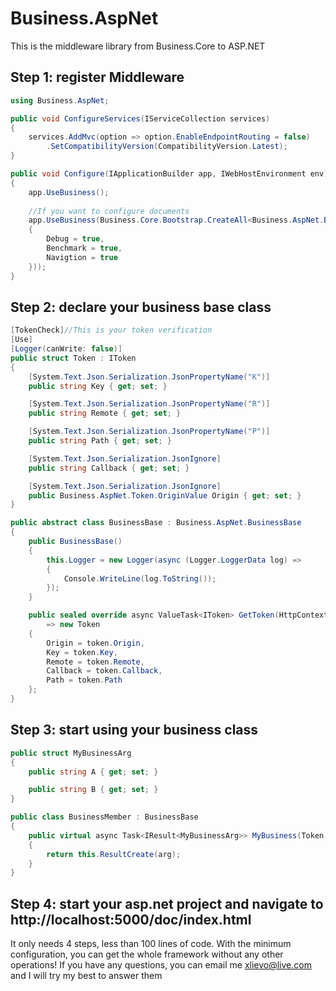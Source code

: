# Business.AspNet
This is the middleware library from Business.Core to ASP.NET

## Step 1: register Middleware
```C#
using Business.AspNet;

public void ConfigureServices(IServiceCollection services)
{
    services.AddMvc(option => option.EnableEndpointRouting = false)
        .SetCompatibilityVersion(CompatibilityVersion.Latest);
}

public void Configure(IApplicationBuilder app, IWebHostEnvironment env)
{
    app.UseBusiness();
	
    //If you want to configure documents
    app.UseBusiness(Business.Core.Bootstrap.CreateAll<Business.AspNet.BusinessBase>().UseDoc(new Business.Core.Document.Config
    {
        Debug = true,
        Benchmark = true,
        Navigtion = true
    }));
}
```
## Step 2: declare your business base class
```C#
[TokenCheck]//This is your token verification
[Use]
[Logger(canWrite: false)]
public struct Token : IToken
{
    [System.Text.Json.Serialization.JsonPropertyName("K")]
    public string Key { get; set; }

    [System.Text.Json.Serialization.JsonPropertyName("R")]
    public string Remote { get; set; }

    [System.Text.Json.Serialization.JsonPropertyName("P")]
    public string Path { get; set; }

    [System.Text.Json.Serialization.JsonIgnore]
    public string Callback { get; set; }

    [System.Text.Json.Serialization.JsonIgnore]
    public Business.AspNet.Token.OriginValue Origin { get; set; }
}

public abstract class BusinessBase : Business.AspNet.BusinessBase
{
    public BusinessBase()
    {
        this.Logger = new Logger(async (Logger.LoggerData log) =>
        {
            Console.WriteLine(log.ToString());
        });
    }

	public sealed override async ValueTask<IToken> GetToken(HttpContext context, Business.AspNet.Token token)
		=> new Token
	{
		Origin = token.Origin,
		Key = token.Key,
		Remote = token.Remote,
		Callback = token.Callback,
		Path = token.Path
	};
}
```
## Step 3: start using your business class
```C#
public struct MyBusinessArg
{
    public string A { get; set; }

    public string B { get; set; }
}

public class BusinessMember : BusinessBase
{
    public virtual async Task<IResult<MyBusinessArg>> MyBusiness(Token token, MyBusinessArg arg)
    {
	    return this.ResultCreate(arg);
    }
}
```
## Step 4: start your asp.net project and navigate to http://localhost:5000/doc/index.html

It only needs 4 steps, less than 100 lines of code. With the minimum configuration, you can get the whole framework without any other operations!
If you have any questions, you can email me xlievo@live.com and I will try my best to answer them
